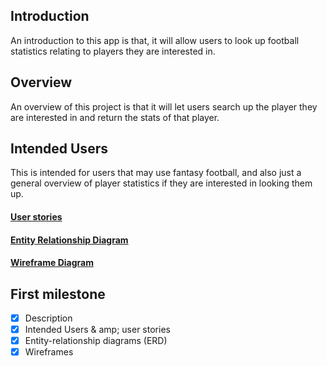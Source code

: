 ## Introduction
An introduction to this app is that, it will allow users to
look up football statistics relating to players they are interested in.

## Overview
An overview of this project is that it will let users search up the player
they are interested in and return the stats of that player.

## Intended Users
This is intended for users that may use fantasy football, and also
just a general overview of player statistics if they are interested in
looking them up.

#### [User stories](docs/user-stories.md)

#### [Entity Relationship Diagram](docs/erd.md)

#### [Wireframe Diagram](docs/wireframe.md)

## First milestone

* [x] Description
* [x] Intended Users & amp; user stories
* [x] Entity-relationship diagrams (ERD)
* [x] Wireframes